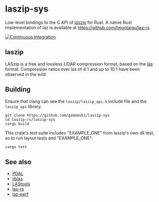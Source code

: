 # laszip-sys

Low-level bindings to the C API of [laszip](https://www.laszip.org/) for Rust.
A native Rust implementation of laz is available at https://github.com/tmontaigu/laz-rs.

[![Continuous Integration](https://github.com/gadomski/laszip-sys/actions/workflows/ci.yml/badge.svg)](https://github.com/gadomski/laszip-sys/actions/workflows/ci.yml)

## laszip

LASzip is a free and lossless LiDAR compression format, based on the [las](https://www.asprs.org/committee-general/laser-las-file-format-exchange-activities.html) format.
Compression ratios over las of 4:1 and up to 10:1 have been observed in the wild.

## Building

Ensure that clang can see the `laszip/laszip_api.h` include file and the `laszip_api` library.

```
git clone https://github.com/gadomski/laszip-sys
cd laszip-rs/laszip-sys
cargo build
```

This crate's test suite includes "EXAMPLE_ONE" from laszip's own dll test, so to run layout tests and "EXAMPLE_ONE":

```bash
cargo test
```

## See also

- [PDAL](https://www.pdal.io/)
- [liblas](https://www.liblas.org/)
- [LAStools](https://rapidlasso.com/lastools/)
- [las-rs](https://github.com/gadomski/las-rs)
- [laz-perf](https://github.com/hobu/laz-perf)
